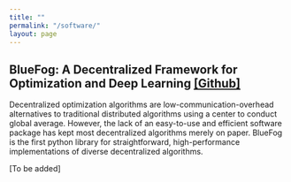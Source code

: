 ```yaml
---
title: ""
permalink: "/software/"
layout: page
---
```

 
<!-- ## MindOpt: An Industrial-Level  Optimization Solver Suite  [[Website]](https://solver.damo.alibaba.com/htmlpages/page#/)

MindOpt is an industrial-level solver suite for mathematical optimization problems. It is independently developed by Decision Intelligence Lab, Alibaba DAMO Academy. It provides linear, nonlinear, and integer programming solutions to users. MindOpt linear programming is among the fastest solvers worldwide.

[To be added] -->

## BlueFog: A Decentralized Framework for Optimization and Deep Learning [[Github]](https://github.com/Bluefog-Lib/bluefog)

Decentralized optimization algorithms are low-communication-overhead alternatives to traditional distributed algorithms using a center to conduct global average. However, the lack of an easy-to-use and efficient software package has kept most decentralized algorithms merely on paper. BlueFog is the first python library for straightforward, high-performance implementations of diverse decentralized algorithms. 

[To be added]

<!-- It is open source at \url{https://github.com/Bluefog-Lib}. BlueFog was invited to give keynote lectures in the US East Coast Optimization Meeting 2021 and China Symposium on Machine Learning 2020.  -->
